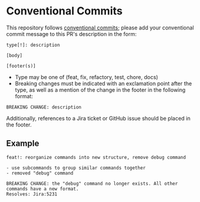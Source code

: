 # Conventional Commits

This repository follows [conventional commits](https://www.conventionalcommits.org/en/v1.0.0/#specification); please add your conventional commit message to this PR's description in the form:

```text
type[!]: description

[body]

[footer(s)]
```

- Type may be one of (feat, fix, refactory, test, chore, docs)
- Breaking changes must be indicated with an exclamation point after the type, as well as a mention of the change in the footer in the following format:

```text
BREAKING CHANGE: description
```

Additionally, references to a Jira ticket or GitHub issue should be placed in the footer.

## Example

```text
feat!: reorganize commands into new structure, remove debug command

- use subcommands to group similar commands together
- removed "debug" command

BREAKING CHANGE: the "debug" command no longer exists. All other commands have a new format.
Resolves: Jira:5231
```
